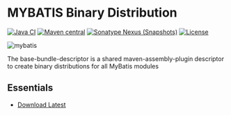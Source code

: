MYBATIS Binary Distribution
===========================

[![Java CI](https://github.com/mybatis/base-bundle-descriptor/workflows/Java%20CI/badge.svg)](https://github.com/mybatis/base-bundle-descriptor/actions?query=workflow%3A%22Java+CI%22)
[![Maven central](https://maven-badges.herokuapp.com/maven-central/org.mybatis/base-bundle-descriptor/badge.svg)](https://maven-badges.herokuapp.com/maven-central/org.mybatis/base-bundle-descriptor)
[![Sonatype Nexus (Snapshots)](https://img.shields.io/nexus/s/https/oss.sonatype.org/org.mybatis/base-bundle-descriptor.svg)](https://oss.sonatype.org/content/repositories/snapshots/org/mybatis/base-bundle-descriptor/)
[![License](http://img.shields.io/:license-apache-brightgreen.svg)](https://www.apache.org/licenses/LICENSE-2.0.html)

![mybatis](http://mybatis.github.io/images/mybatis-logo.png)

The base-bundle-descriptor is a shared maven-assembly-plugin descriptor to create binary distributions for all MyBatis modules

Essentials
----------

* [Download Latest](https://github.com/mybatis/base-bundle-descriptor/releases)
